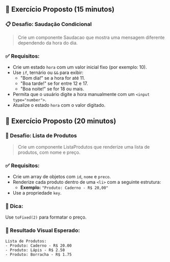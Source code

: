 ## 📝 Exercício Proposto (15 minutos)

### 📋 Desafio: **Saudação Condicional**

> Crie um componente Saudacao que mostra uma mensagem diferente dependendo da hora do dia.
> 

### ✅ Requisitos:

- Crie um estado `hora` com um valor inicial fixo (por exemplo: 10).
- Use `if`, ternário ou `&&` para exibir:
    - "Bom dia!" se a hora for até 11.
    - "Boa tarde!" se for entre 12 e 17.
    - "Boa noite!" se for 18 ou mais.
- Permita que o usuário digite a hora manualmente com um `<input type="number">`.
- Atualize o estado `hora` com o valor digitado.

## 📝 **Exercício Proposto (20 minutos)**

### 🎯 Desafio: **Lista de Produtos**

> Crie um componente ListaProdutos que renderize uma lista de produtos, com nome e preço.
> 

### ✅ Requisitos:

- Crie um array de objetos com `id`, `nome` e `preco`.
- Renderize cada produto dentro de uma `<li>` com a seguinte estrutura:
    - **Exemplo:** `"Produto: Caderno - R$ 20,00"`
- Use a propriedade `key`.

### 🧩 Dica:

Use `toFixed(2)` para formatar o preço.

### 📌 Resultado Visual Esperado:

```
Lista de Produtos:
- Produto: Caderno - R$ 20.00
- Produto: Lápis - R$ 2.50
- Produto: Borracha - R$ 1.75

```
